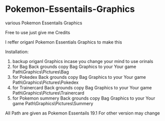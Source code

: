 # Pokemon-Essentails-Graphics
various Pokemon Essentails Graphics

Free to use just give me Credits 

I reffer origanl Pokemon Essentials Graphics to make this

Installation: 
1. backup origanl Graphics incase you change your mind to use orinals
2. for Bag Back grounds copy Bag Graphics to your Your game Path\Graphics\Pictures\Bag
3. for Pokedex Back grounds copy Bag Graphics to your Your game Path\Graphics\Pictures\Pokedex
4. for Trainercard Back grounds copy Bag Graphics to your Your game Path\Graphics\Pictures\Trainercard
5. for Pokemon summery Back grounds copy Bag Graphics to your Your game Path\Graphics\Pictures\Summery

All Path are given as Pokemon Essentails 19.1 For other version may change
